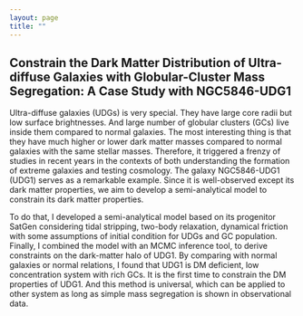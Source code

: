 ```yaml
---
layout: page
title: ""
---
```


## Constrain the Dark Matter Distribution of Ultra-diffuse Galaxies with Globular-Cluster Mass Segregation: A Case Study with NGC5846-UDG1

Ultra-diffuse galaxies (UDGs) is very special. They have large core radii but low surface brightnesses. And large number of globular clusters (GCs) live inside them compared to normal galaxies. The most interesting thing is that they have much higher or lower dark matter masses compared to normal galaxies with the same stellar masses. Therefore, it triggered a frenzy of studies in recent years in the contexts of both understanding the formation of extreme galaxies and testing cosmology. The galaxy NGC5846-UDG1 (UDG1) serves as a remarkable example. Since it is well-observed except its dark matter properties, we aim to develop a semi-analytical model to constrain its dark matter properties.

To do that, I developed a semi-analytical model based on its progenitor SatGen considering tidal stripping, two-body relaxation, dynamical friction with some assumptions of initial condition for UDGs and GC population. Finally, I combined the model with an MCMC inference tool, to derive constraints on the dark-matter halo of UDG1. By comparing with normal galaxies or normal relations, I found that UDG1 is DM deficient, low concentration system with rich GCs. It is the first time to constrain the DM properties of UDG1. And this method is universal, which can be applied to other system as long as simple mass segregation is shown in observational data.
